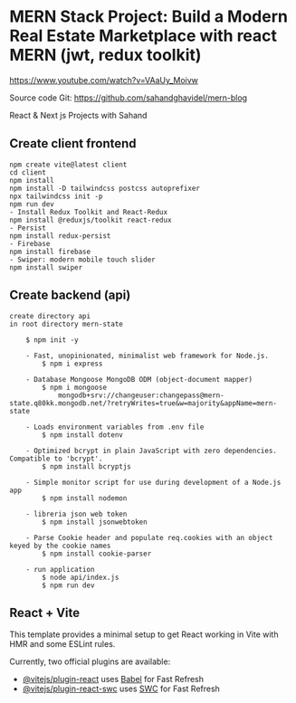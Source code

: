 # MERN Stack Project: Build a Modern Real Estate Marketplace with react MERN (jwt, redux toolkit)

<https://www.youtube.com/watch?v=VAaUy_Moivw>

Source code Git:
<https://github.com/sahandghavidel/mern-blog>

React & Next js Projects with Sahand

## Create client frontend

    npm create vite@latest client
    cd client
    npm install
    npm install -D tailwindcss postcss autoprefixer
    npx tailwindcss init -p
    npm run dev
    - Install Redux Toolkit and React-Redux
    npm install @reduxjs/toolkit react-redux
    - Persist
    npm install redux-persist
    - Firebase
    npm install firebase
    - Swiper: modern mobile touch slider 
    npm install swiper

## Create backend (api)

    create directory api
    in root directory mern-state
    
        $ npm init -y

        - Fast, unopinionated, minimalist web framework for Node.js.
            $ npm i express
        
        - Database Mongoose MongoDB ODM (object-document mapper)
            $ npm i mongoose
                mongodb+srv://changeuser:changepass@mern-state.q80kk.mongodb.net/?retryWrites=true&w=majority&appName=mern-state
    
        - Loads environment variables from .env file
            $ npm install dotenv
        
        - Optimized bcrypt in plain JavaScript with zero dependencies. Compatible to 'bcrypt'.
            $ npm install bcryptjs
        
        - Simple monitor script for use during development of a Node.js app
            $ npm install nodemon
        
        - libreria json web token
            $ npm install jsonwebtoken

        - Parse Cookie header and populate req.cookies with an object keyed by the cookie names
            $ npm install cookie-parser
        
        - run application
            $ node api/index.js
            $ npm run dev
        
        
    
    

## React + Vite

This template provides a minimal setup to get React working in Vite with HMR and some ESLint rules.

Currently, two official plugins are available:

- [@vitejs/plugin-react](https://github.com/vitejs/vite-plugin-react/blob/main/packages/plugin-react/README.md) uses [Babel](https://babeljs.io/) for Fast Refresh
- [@vitejs/plugin-react-swc](https://github.com/vitejs/vite-plugin-react-swc) uses [SWC](https://swc.rs/) for Fast Refresh
